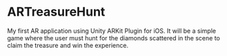 # ARTreasureHunt
My first AR application using Unity ARKit Plugin for iOS. It will be a simple game where the user must hunt for the diamonds scattered in the scene to claim the treasure and win the experience.
